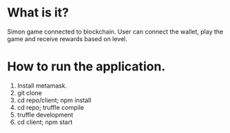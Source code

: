 # What is it?
Simon game connected to blockchain. User can connect the wallet, play the game and receive rewards based on level.

# How to run the application.
1. Install metamask.
2. git clone <repo>
3. cd repo/client; npm install
4. cd repo; truffle compile
5. truffle development
6. cd client; npm start 
